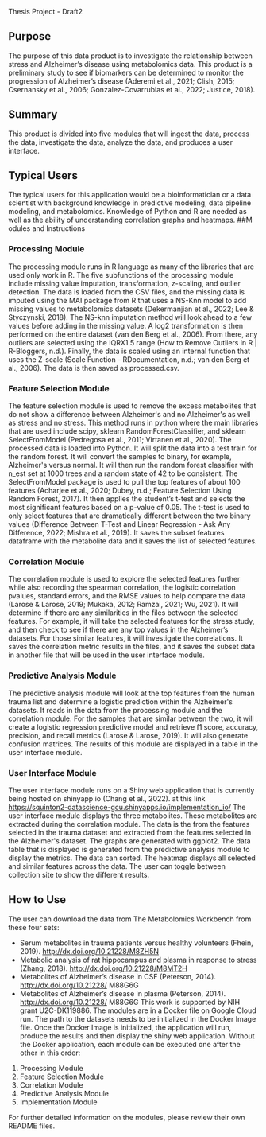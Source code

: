 Thesis Project - Draft2

## Purpose
The purpose of this data product is to investigate the relationship between stress and Alzheimer’s disease using metabolomics data. This product is a preliminary study to see if biomarkers can be determined to monitor the progression of Alzheimer’s disease (Aderemi et al., 2021; Clish, 2015; Csernansky et al., 2006; Gonzalez-Covarrubias et al., 2022; Justice, 2018). 
## Summary
This product is divided into five modules that will ingest the data, process the data, investigate the data, analyze the data, and produces a user interface. 
## Typical Users
The typical users for this application would be a bioinformatician or a data scientist with background knowledge in predictive modeling, data pipeline modeling, and metabolomics. Knowledge of Python and R are needed as well as the ability of understanding correlation graphs and heatmaps. 
##M odules and Instructions
### Processing Module
The processing module runs in R language as many of the libraries that are used only work in R. The five subfunctions of the processing module include missing value imputation, transformation, z-scaling, and outlier detection. 
The data is loaded from the CSV files, and the missing data is imputed using the MAI package from R that uses a NS-Knn model to add missing values to metabolomics datasets (Dekermanjian et al., 2022; Lee & Styczynski, 2018). The NS-knn imputation method will look ahead to a few values before adding in the missing value. A log2 transformation is then performed on the entire dataset (van den Berg et al., 2006). From there, any outliers are selected using the IQRX1.5 range (How to Remove Outliers in R | R-Bloggers, n.d.). Finally, the data is scaled using an internal function that uses the Z-scale (Scale Function - RDocumentation, n.d.; van den Berg et al., 2006).
The data is then saved as processed.csv.
### Feature Selection Module
The feature selection module is used to remove the excess metabolites that do not show a difference between Alzheimer's and no Alzheimer's as well as stress and no stress. This method runs in python where the main libraries that are used include scipy, sklearn RandomForestClassifier, and sklearn SelectFromModel (Pedregosa et al., 2011; Virtanen et al., 2020). 
The processed data is loaded into Python. It will split the data into a test train for the random forest. It will convert the samples to binary, for example, Alzheimer's versus normal. It will then run the random forest classifier with n_est set at 1000 trees and a random state of 42 to be consistent. The SelectFromModel package is used to pull the top features of about 100 features (Acharjee et al., 2020; Dubey, n.d.; Feature Selection Using Random Forest, 2017). It then applies the student’s t-test and selects the most significant features based on a p-value of 0.05. The t-test is used to only select features that are dramatically different between the two binary values (Difference Between T-Test and Linear Regression - Ask Any Difference, 2022; Mishra et al., 2019). It saves the subset features dataframe with the metabolite data and it saves the list of selected features. 
### Correlation Module 
The correlation module is used to explore the selected features further while also recording the spearman correlation, the logistic correlation pvalues, standard errors, and the RMSE values to help compare the data (Larose & Larose, 2019; Mukaka, 2012; Ramzai, 2021; Wu, 2021). It will determine if there are any similarities in the files between the selected features. For example, it will take the selected features for the stress study, and then check to see if there are any top values in the Alzheimer’s datasets. For those similar features, it will investigate the correlations. 
It saves the correlation metric results in the files, and it saves the subset data in another file that will be used in the user interface module. 
### Predictive Analysis Module
The predictive analysis module will look at the top features from the human trauma list and determine a logistic prediction within the Alzheimer's datasets. It reads in the data from the processing module and the correlation module. For the samples that are similar between the two, it will create a logistic regression predictive model and retrieve f1 score, accuracy, precision, and recall metrics (Larose & Larose, 2019). It will also generate confusion matrices. The results of this module are displayed in a table in the user interface module. 
### User Interface Module
The user interface module runs on a Shiny web application that is currently being hosted on shinyapp.io (Chang et al., 2022). at this link https://squinton2-datascience-gcu.shinyapps.io/implementation_io/
The user interface module displays the three metabolites. These metabolites are extracted during the correlation module. The data is the from the features selected in the trauma dataset and extracted from the features selected in the Alzheimer's dataset. The graphs are generated with ggplot2. The data table that is displayed is generated from the predictive analysis module to display the metrics. The data can sorted. The heatmap displays all selected and similar features across the data. The user can toggle between collection site to show the different results. 
## How to Use
The user can download the data from The Metabolomics Workbench from these four sets:
-	Serum metabolites in trauma patients versus healthy volunteers (Fhein, 2019). http://dx.doi.org/10.21228/M8ZH5N
-	Metabolic analysis of rat hippocampus and plasma in response to stress (Zhang, 2018). http://dx.doi.org/10.21228/M8MT2H
-	Metabolites of Alzheimer’s disease in CSF (Peterson, 2014). http://dx.doi.org/10.21228/ M88G6G
-	Metabolites of Alzheimer’s disease in plasma (Peterson, 2014). http://dx.doi.org/10.21228/ M88G6G
This work is supported by NIH grant U2C-DK119886. The modules are in a Docker file on Google Cloud run. The path to the datasets needs to be initialized in the Docker Image file. Once the Docker Image is initialized, the application will run, produce the results and then display the shiny web application. Without the Docker application, each module can be executed one after the other in this order:
1.	Processing Module
2.	Feature Selection Module
3.	Correlation Module
4.	Predictive Analysis Module
5.	Implementation Module

For further detailed information on the modules, please review their own README files. 
